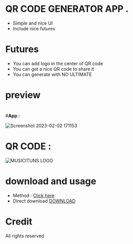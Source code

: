 # **QR CODE GENERATOR APP .**
- Simple and nice UI
- Include nice futures 

# 
# Futures 
+ You can add logo in the center of QR code
+ You can get a nice QR code to share it 
+ You can generate with NO ULTIMATE 

# preview 
#
#**App :**

![Screenshot 2023-02-02 171153](https://user-images.githubusercontent.com/79978308/216347935-b42fd76d-46f5-485b-a88a-c0e9f0b3893f.jpg)

# **QR CODE :**

![MUSICITUNS LOGO](https://user-images.githubusercontent.com/79978308/216349755-88c634e4-6a5a-48ca-8d42-3ff0ec87074c.jpg)


# download and usage
+ Method  : [Click here](https://github.com/AbodShah/QR-Code-Generator-App/releases/tag/QR-Generator)
+ Direct download [DOWNLOAD](https://github.com/AbodShah/QR-Code-Generator-App/releases/download/QR-Generator/QRgen.zip)

# Credit 
All rights reserved 

